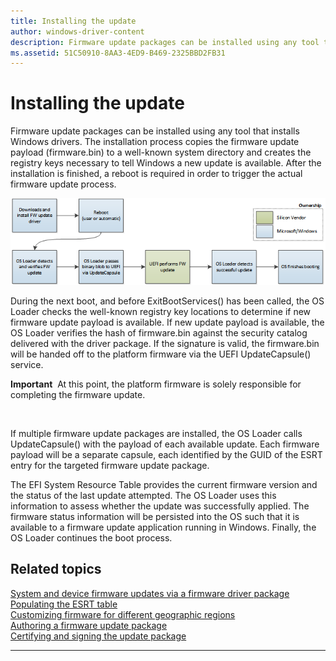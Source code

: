 ```yaml
---
title: Installing the update
author: windows-driver-content
description: Firmware update packages can be installed using any tool that installs Windows drivers.
ms.assetid: 51C50910-8AA3-4ED9-B469-2325BBD2FB31
---
```


# Installing the update


Firmware update packages can be installed using any tool that installs Windows drivers. The installation process copies the firmware update payload (firmware.bin) to a well-known system directory and creates the registry keys necessary to tell Windows a new update is available. After the installation is finished, a reboot is required in order to trigger the actual firmware update process.

![Firmware update package installation process](images/updateinstallprocess.png)

During the next boot, and before ExitBootServices() has been called, the OS Loader checks the well-known registry key locations to determine if new firmware update payload is available. If new update payload is available, the OS Loader verifies the hash of firmware.bin against the security catalog delivered with the driver package. If the signature is valid, the firmware.bin will be handed off to the platform firmware via the UEFI UpdateCapsule() service.

**Important**  At this point, the platform firmware is solely responsible for completing the firmware update.

 

If multiple firmware update packages are installed, the OS Loader calls UpdateCapsule() with the payload of each available update. Each firmware payload will be a separate capsule, each identified by the GUID of the ESRT entry for the targeted firmware update package.

The EFI System Resource Table provides the current firmware version and the status of the last update attempted. The OS Loader uses this information to assess whether the update was successfully applied. The firmware status information will be persisted into the OS such that it is available to a firmware update application running in Windows. Finally, the OS Loader continues the boot process.

## Related topics
[System and device firmware updates via a firmware driver package](system-and-device-firmware-updates-via-a-firmware-driver-package.md)  
[Populating the ESRT table](populating-the-esrt-table.md)  
[Customizing firmware for different geographic regions](customizing-firmware-for-different-geographic-regions.md)  
[Authoring a firmware update package](authoring-a-firmware-update-package.md)  
[Certifying and signing the update package](certifying-and-signing-the-update-package.md)  

--------------------
